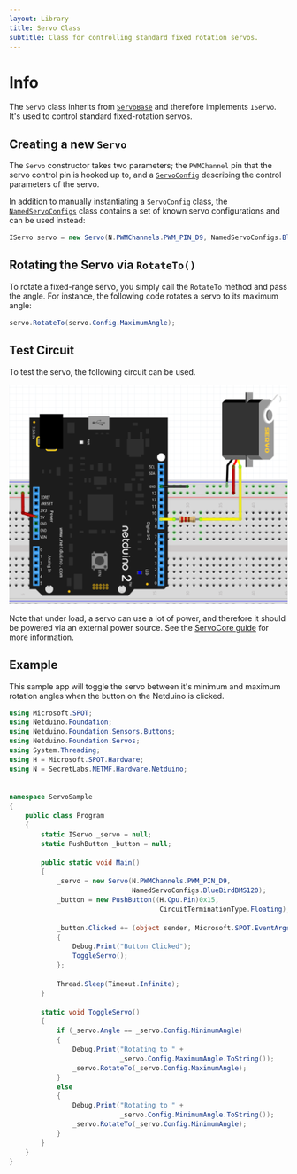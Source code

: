 ```yaml
---
layout: Library
title: Servo Class
subtitle: Class for controlling standard fixed rotation servos.
---
```


# Info

The `Servo` class inherits from [`ServoBase`](../ServoBase) and therefore implements `IServo`. It's used to control standard fixed-rotation servos.

## Creating a new `Servo`

The `Servo` constructor takes two parameters; the `PWMChannel` pin that the servo control pin is hooked up to, and a [`ServoConfig`](../ServoConfig) describing the control parameters of the servo. 

In addition to manually instantiating a `ServoConfig` class, the [`NamedServoConfigs`](NamedServoConfigs) class contains a set of known servo configurations and can be used instead:

```csharp
IServo servo = new Servo(N.PWMChannels.PWM_PIN_D9, NamedServoConfigs.BlueBirdBMS120);
```

## Rotating the Servo via `RotateTo()`
 
To rotate a fixed-range servo, you simply call the `RotateTo` method and pass the angle. For instance, the following code rotates a servo to its maximum angle:

```csharp
servo.RotateTo(servo.Config.MaximumAngle);
```

## Test Circuit

To test the servo, the following circuit can be used.

![Servo Connected to Netduino](../ServoBreadboard.png)

Note that under load, a servo can use a lot of power, and therefore it should be powered via an external power source. See the [ServoCore guide](../) for more information.

## Example

This sample app will toggle the servo between it's minimum and maximum rotation angles when the button on the Netduino is clicked.

```csharp
using Microsoft.SPOT;
using Netduino.Foundation;
using Netduino.Foundation.Sensors.Buttons;
using Netduino.Foundation.Servos;
using System.Threading;
using H = Microsoft.SPOT.Hardware;
using N = SecretLabs.NETMF.Hardware.Netduino;


namespace ServoSample
{
    public class Program
    {
        static IServo _servo = null;
        static PushButton _button = null;

        public static void Main()
        {
            _servo = new Servo(N.PWMChannels.PWM_PIN_D9, 
                               NamedServoConfigs.BlueBirdBMS120);
            _button = new PushButton((H.Cpu.Pin)0x15, 
                                      CircuitTerminationType.Floating);

            _button.Clicked += (object sender, Microsoft.SPOT.EventArgs e) =>
            {
                Debug.Print("Button Clicked");
                ToggleServo();
            };

            Thread.Sleep(Timeout.Infinite);
        }

        static void ToggleServo()
        {
            if (_servo.Angle == _servo.Config.MinimumAngle)
            {
                Debug.Print("Rotating to " + 
                            _servo.Config.MaximumAngle.ToString());
                _servo.RotateTo(_servo.Config.MaximumAngle);
            }
            else
            {
                Debug.Print("Rotating to " + 
                            _servo.Config.MinimumAngle.ToString());
                _servo.RotateTo(_servo.Config.MinimumAngle);
            }
        }
    }
}
```
